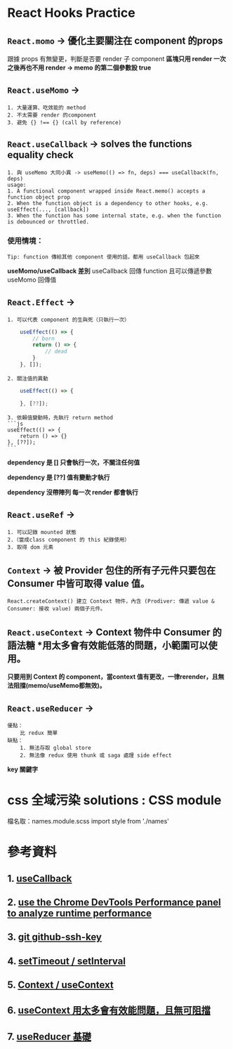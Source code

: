# React Hooks Practice
## `React.momo` -> 優化主要關注在 component 的props
   跟據 props 有無變更，判斷是否要 render 子 component
   **區塊只用 render 一次之後再也不用 render -> memo 的第二個參數設 true**
## `React.useMomo` -> 
    1. 大量運算、吃效能的 method 
    2. 不太需要 render 的component
    3. 避免 {} !== {} (call by reference) 
## `React.useCallback` -> solves the functions equality check
    1. 與 useMemo 大同小異 -> useMemo(() => fn, deps) === useCallback(fn, deps)
    usage: 
    1. A functional component wrapped inside React.memo() accepts a function object prop
    2. When the function object is a dependency to other hooks, e.g. useEffect(..., [callback])
    3. When the function has some internal state, e.g. when the function is debounced or throttled.
### 使用情境：
    Tip: function 傳給其他 component 使用的話，都用 useCallback 包起來
**useMomo/useCallback 差別**
    useCallback 回傳 function 且可以傳遞參數
    useMomo 回傳值
## `React.Effect` -> 
    1. 可以代表 component 的生與死（只執行一次）
```js
    useEffect(() => {
        // born
        return () => {
            // dead
        }
    }, []);
```
    2. 關注值的異動
```js
    useEffect(() => {

    }, [??]);
```
    3. 依賴值變動時，先執行 return method
    ```js
    useEffect(() => {
        return () => {}
    }, [??]);
    ```

**dependency 是 [] 只會執行一次，不關注任何值**

**dependency 是 [??] 值有變動才執行**

**dependency 沒帶陣列 每一次 render 都會執行**


## `React.useRef` ->
    1. 可以記錄 mounted 狀態
    2.（當成class component 的 this 紀錄使用）
    3. 取得 dom 元素  

## `Context` -> 被 Provider 包住的所有子元件只要包在 Consumer 中皆可取得 value 值。
    React.createContext() 建立 Context 物件，內含 (Prodiver: 傳遞 value & Consumer: 接收 value) 兩個子元件。


## `React.useContext` -> Context 物件中 Consumer 的語法糖 *用太多會有效能低落的問題，小範圍可以使用。
**只要用到 Context 的 component，當context 值有更改，一律rerender，且無法阻擋(memo/useMemo都無效)。**

## `React.useReducer` -> 
    優點：
        比 redux 簡單
    缺點：
        1. 無法存取 global store
        2. 無法像 redux 使用 thunk 或 saga 處理 side effect


**key 關鍵字**

# css 全域污染 solutions : CSS module
檔名取：names.module.scss
import style from './names'


<!-- # Problems and solutions

## `Problem 1` 
    git -> Met with authentication problems when pushing code
## `Solution 1`
    https://hoohoo.top/blog/github-ssh-key/ 
    
## `Problem 2  Cross-Origin Resource Sharing (CORS)` 
    因安全考量，瀏覽器有同源政策限制對其他伺服器存取資料。
    cross origin 定義：下三者有不同即非同源
    {scheme}[host]<port>
    {https}://[www.shaun.com]:<6666>

    ### 錯誤訊息：Access to fetch at 'https://randomuser.me/api/' from origin 'http://localhost:3000' has been blocked by CORS policy: No 'Access-Control-Allow-Origin' header is present on the requested resource. If an opaque response serves your needs, set the request's mode to 'no-cors' to fetch the resource with CORS disabled.
    ### 請求已送出，回傳時被攔截。

## `Solution 2`
    後端在 response header 中 加入 
    Access-Control-Allow-Origin: *   -> 全部同意
    Access-Control-Allow-Origin: http://shaun.com:6666   -> 只允許 http://shaun.com:6666

    ### Cross-Origin resource sharing 分兩種：
    ### 1. 簡單請求：會成功發送 request 
    ### request method 為 GET POST HEAD && request header 為 application/x-www-form-urlencoded multipart/form-data text/plain
        
    ### 2. 預檢請求（preflight）發送 request 前會先檢查
    ### 瀏覽器發出 options method
    ### OPTIONS /data HTTP/1.1
    ### Origin: http://example.com
    ### Access-Control-Request-Method: PUT
    ### Access-Control-Request-Headers: X-Custom-Header
    ### 後端決定規則
    ### Access-Control-Allow-Origin: *
    ### Access-Control-Allow-Methods: PUT, POST, GET, DELETE, OPTIONS
    ### Access-Control-Allow-Headers: X-Custom-Header
    ### Access-Control-Max-Age: 86400 -> 86400 秒內不用再預檢
    ### origin 符合後端 Access-Control 規定 則瀏覽器可發出 request，response 一樣要符合的 header 才能完成CORS。

    ### 3. CORS request 是匿名發送，要攜帶 cookie 的話，前後端設定：
    ### frontend: fetch('https://example.com', { credentials: 'include' })
    ### backend: Access-Control-Allow-Origin: https://example.com Access-Control-Allow-Credentials: true
    ### 設定 cookie 的 samesite 屬性
-->


# 參考資料
## 1. [useCallback](https://dmitripavlutin.com/dont-overuse-react-usecallback/)  
## 2. [use the Chrome DevTools Performance panel to analyze runtime performance](https://developer.chrome.com/docs/devtools/evaluate-performance/)  
## 3. [git github-ssh-key](https://hoohoo.top/blog/github-ssh-key/ )  
## 4. [setTimeout / setInterval](https://kuro.tw/posts/2019/02/23/談談-JavaScript-的-setTimeout-與-setInterval/)  
## 5. [Context / useContext](https://medium.com/hannah-lin/react-hook-%E7%AD%86%E8%A8%98-usecontext-4bc289976847)
## 6. [useContext 用太多會有效能問題，且無可阻擋](https://leewarrick.com/blog/the-problem-with-context/)
## 7. [useReducer 基礎](https://ithelp.ithome.com.tw/articles/10268258)






